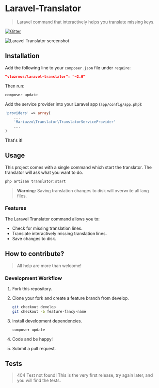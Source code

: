 # Laravel-Translator

> Laravel command that interactively helps you translate missing keys.

[![Gitter](https://badges.gitter.im/Join%20Chat.svg)](https://gitter.im/rmariuzzo/Laravel-Translator)

![Laravel Translator screenshot](https://raw.github.com/rmariuzzo/Laravel-Translator/master/screenshot.png)

## Installation

Add the following line to your `composer.json` file under `require`:

```json
"vluzrmos/laravel-translator": "~2.0"
```

Then run:

```bash
composer update
```

Add the service provider into your Laravel app (`app/config/app.php`):

```php
'providers' => array(
    ...
    'Mariuzzo\Translator\TranslatorServiceProvider'
    ...
)
```

That's it!

## Usage

This project comes with a single command which start the translator. The translator will ask what you want to do.

```bash
php artisan translator:start
```

> **Warning:** Saving translation changes to disk will overwrite all lang files.

### Features

The Laravel Translator command allows you to:

 - Check for missing translation lines.
 - Translate interactively missing translation lines.
 - Save changes to disk.

## How to contribute?

> All help are more than welcome!

### Development Workflow

 1. Fork this repository.
 2. Clone your fork and create a feature branch from develop.

    ```bash
    git checkout develop 
    git checkout -b feature-fancy-name
    ```

 3. Install development dependencies.

    ```bash
    composer update
    ```

 4. Code and be happy!
 5. Submit a pull request.

## Tests

 > 404 Test not found! This is the very first release, try again later, and you will find the tests.
